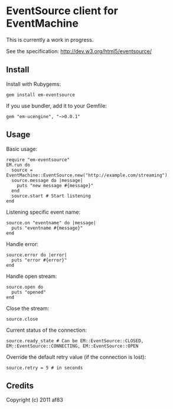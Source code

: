 # EventSource client for EventMachine

This is currently a work in progress.

See the specification: http://dev.w3.org/html5/eventsource/

## Install

Install with Rubygems:

    gem install em-eventsource

If you use bundler, add it to your Gemfile:

    gem "em-ucengine", "~>0.0.1"

## Usage

Basic usage:

    require "em-eventsource"
    EM.run do
      source = EventMachine::EventSource.new("http://example.com/streaming")
      source.message do |message|
        puts "new message #{message}"
      end
      source.start # Start listening
    end

Listening specific event name:

    source.on "eventname" do |message|
      puts "eventname #{message}"
    end

Handle error:

    source.error do |error|
      puts "error #{error}"
    end

Handle open stream:

    source.open do
      puts "opened"
    end

Close the stream:

    source.close

Current status of the connection:

    source.ready_state # Can be EM::EventSource::CLOSED, EM::EventSource::CONNECTING, EM::EventSource::OPEN

Override the default retry value (if the connection is lost):

    source.retry = 5 # in seconds

## Credits

Copyright (c) 2011 af83
